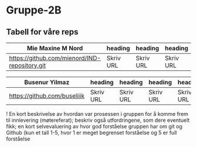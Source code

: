 # Gruppe-2B
## Tabell for våre reps

| Mie Maxine M Nord | heading | heading | heading | heading | heading |
| --- | --- | --- | --- | --- | --- |
| https://github.com/mienord/IND-repository.git | Skriv URL | Skriv URL | Skriv URL | Skriv URL | Skriv URL |

|Busenur Yilmaz | heading | heading | heading | heading | heading |
| --- | --- | --- | --- | --- | --- |
| https://github.com/buseliiik | Skriv URL | Skriv URL | Skriv URL | Skriv URL | Skriv URL |








! En kort beskrivelse av hvordan var prosessen i gruppen for å komme frem til innlevering (møtereferat); beskriv også utfordringene, som dere eventuelt fikk; en kort selvevaluering av hvor god forståelse gruppen har om git og Github (kun et tall 1-5, hvor 1 er meget begrenset forståelse og 5 er full forståelse
